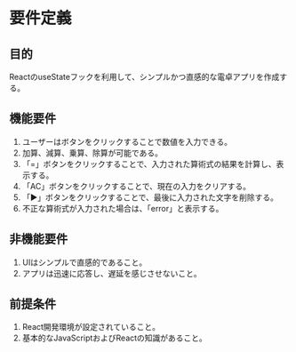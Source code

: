 # 要件定義

## 目的
ReactのuseStateフックを利用して、シンプルかつ直感的な電卓アプリを作成する。

## 機能要件
1. ユーザーはボタンをクリックすることで数値を入力できる。
2. 加算、減算、乗算、除算が可能である。
3. 「=」ボタンをクリックすることで、入力された算術式の結果を計算し、表示する。
4. 「AC」ボタンをクリックすることで、現在の入力をクリアする。
5. 「▶️」ボタンをクリックすることで、最後に入力された文字を削除する。
6. 不正な算術式が入力された場合は、「error」と表示する。

## 非機能要件
1. UIはシンプルで直感的であること。
2. アプリは迅速に応答し、遅延を感じさせないこと。

## 前提条件
1. React開発環境が設定されていること。
2. 基本的なJavaScriptおよびReactの知識があること。
